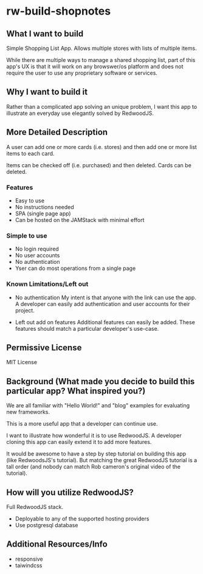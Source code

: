 # rw-build-shopnotes

## What I want to build

Simple Shopping List App. Allows multiple stores with lists of multiple items.

While there are multiple ways to manage a shared shopping list, part of this app's UX is that it will work on any browswer/os platform and does not require the user to use any proprietary software or services.

## Why I want to build it

Rather than a complicated app solving an unique problem, I want this app to illustrate an everyday use elegantly solved by RedwoodJS.

## More Detailed Description

A user can add one or more cards (i.e. stores) and then add one or more list items to each card.

Items can be checked off (i.e. purchased) and then deleted.
Cards can be deleted.

### Features

- Easy to use
- No instructions needed
- SPA (single page app)
- Can be hosted on the JAMStack with minimal effort

### Simple to use

- No login required
- No user accounts
- No authentication
- Yser can do most operations from a single page

### Known Limitations/Left out

- No authentication
My intent is that anyone with the link can use the app. A developer can easily add authentication and user accounts for their project.

- Left out add on features
Additional features can easily be added. These features should match a particular developer's use-case.

## Permissive License

MIT License

## Background (What made you decide to build this particular app? What inspired you?)

We are all familiar with "Hello World!" and "blog" examples for evaluating new frameworks.

This is a more useful app that a developer can continue use.

I want to illustrate how wonderful it is to use RedwoodJS. A developer cloning this app can easily extend it to add more features.

It would be awesome to have a step by step tutorial on building this app (like RedwoodsJS's tutorial). But matching the great RedwoodJS tutorial is a tall order (and nobody can match Rob cameron's original video of the tutorial).

## How will you utilize RedwoodJS?

Full RedwoodJS stack.

- Deployable to any of the supported hosting providers
- Use postgresql database

## Additional Resources/Info

- responsive
- taiwindcss
